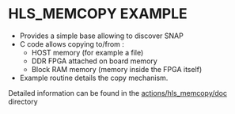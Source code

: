 # HLS_MEMCOPY EXAMPLE

* Provides a simple base allowing to discover SNAP
* C code allows copying to/from :
  * HOST memory (for example a file)
  * DDR FPGA attached on board memory
  * Block RAM memory (memory inside the FPGA itself)
* Example routine details the copy mechanism.

Detailed information can be found in the [actions/hls_memcopy/doc](./doc) directory
